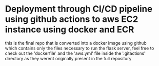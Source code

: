 # Deployment through CI/CD pipeline using github actions to aws EC2 instance using docker and ECR

this is the final repo that is converted into a docker image using github which contains only the files necessary to run the flask server, feel free to check out the 'dockerfile' and the 'aws.yml' file inside the '.gitactions' directory as they werent originally present in the full repository

